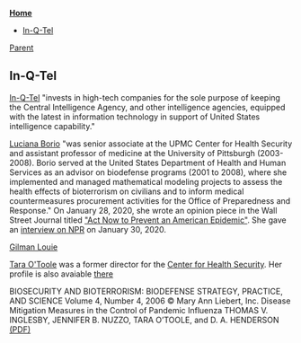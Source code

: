 <!-- START doctoc generated TOC please keep comment here to allow auto update -->
<!-- DON'T EDIT THIS SECTION, INSTEAD RE-RUN doctoc TO UPDATE -->
**[Home](#pages/blog/cv19/index)**

- [In-Q-Tel](#in-q-tel)

<!-- END doctoc generated TOC please keep comment here to allow auto update -->

[Parent](#pages/blog/cv19/artificial)

## In-Q-Tel

[In-Q-Tel](https://en.wikipedia.org/wiki/In-Q-Tel) "invests in high-tech 
companies for the sole purpose of keeping the Central Intelligence Agency, and 
other intelligence agencies, equipped with the latest in information technology 
in support of United States intelligence capability."

[Luciana Borio](https://en.wikipedia.org/wiki/Luciana_Borio) "was senior 
associate at the UPMC Center for Health Security and assistant professor of 
medicine at the University of Pittsburgh (2003-2008). Borio served at the 
United States Department of Health and Human Services as an advisor on 
biodefense programs (2001 to 2008), where she implemented and managed 
mathematical modeling projects to assess the health effects of bioterrorism on 
civilians and to inform medical countermeasures procurement activities for the 
Office of Preparedness and Response." On January 28, 2020, she wrote an 
opinion piece in the Wall Street Journal titled ["Act Now to Prevent an American Epidemic"](https://www.wsj.com/articles/act-now-to-prevent-an-american-epidemic-11580255335).  She gave an 
[interview on NPR](https://www.npr.org/2020/01/30/801118571/expert-says-there-is-time-to-prevent-a-u-s-coronavirus-epidemic) on January 30, 2020.


[Gilman Louie](https://en.wikipedia.org/wiki/Gilman_Louie)

[Tara O'Toole](https://en.wikipedia.org/wiki/Tara_O%27Toole) was a 
former director for the [Center for Health Security](#pages/blog/cv19/jhchs). 
Her profile is also avaiable 
[there](https://www.centerforhealthsecurity.org/our-people/otoole/)


BIOSECURITY AND BIOTERRORISM: BIODEFENSE STRATEGY, PRACTICE, AND SCIENCE
Volume 4, Number 4, 2006
© Mary Ann Liebert, Inc.
Disease Mitigation Measures in the Control
of Pandemic Influenza
THOMAS V. INGLESBY, JENNIFER B. NUZZO, TARA O’TOOLE, and D. A. HENDERSON
[(PDF)](https://www.aier.org/wp-content/uploads/2020/05/10.1.1.552.1109.pdf)
